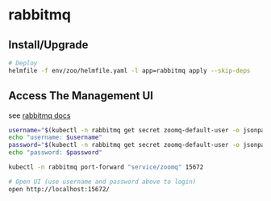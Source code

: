 # rabbitmq

## Install/Upgrade

```sh
# Deploy
helmfile -f env/zoo/helmfile.yaml -l app=rabbitmq apply --skip-deps
```

## Access The Management UI

see [rabbitmq docs](https://www.rabbitmq.com/kubernetes/operator/quickstart-operator)

```sh
username="$(kubectl -n rabbitmq get secret zoomq-default-user -o jsonpath='{.data.username}' | base64 --decode)"
echo "username: $username"
password="$(kubectl -n rabbitmq get secret zoomq-default-user -o jsonpath='{.data.password}' | base64 --decode)"
echo "password: $password"

kubectl -n rabbitmq port-forward "service/zoomq" 15672

# Open UI (use username and password above to login)
open http://localhost:15672/
```
